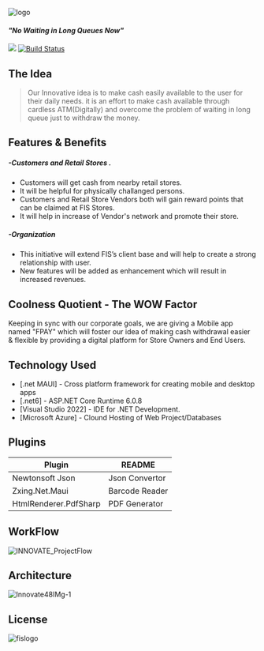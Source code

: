 ![logo](https://user-images.githubusercontent.com/63618075/189873228-748d55e7-04fb-49f6-861a-9cfb84f5b9bc.png)
#### _"No Waiting in Long Queues Now"_
![](https://bitbucket.fis.dev/projects/INNO20R/repos/the-ideators/raw/ATMWithFace.jpg?at=refs%2Fheads%2Fmaster)
[![Build Status](https://travis-ci.org/joemccann/dillinger.svg?branch=master)](https://travis-ci.org/joemccann/dillinger)


The Idea
----------
>Our Innovative idea is to make cash easily available to the user for their daily needs. it is an effort to make cash available through cardless ATM(Digitally) and overcome the problem of waiting in long queue just to withdraw the money.

## Features & Benefits
##### -Customers and Retail Stores .
- Customers will get cash from nearby retail stores.
- It will be helpful for physically challanged persons.
- Customers and Retail Store Vendors both will gain reward points that can be claimed at FIS Stores.
- It will help in increase of Vendor's network and promote their store.

##### -Organization
- This initiative will extend FIS’s client base and will help to create a strong relationship with user.
- New features will be added as enhancement which will result in  increased revenues.


## Coolness Quotient - The WOW Factor
Keeping in sync with our corporate goals, we are giving a Mobile app named "FPAY" which will foster our idea of making cash withdrawal easier & flexible by providing a digital platform for Store Owners and End Users.

## Technology Used

- [.net MAUI] - Cross platform framework for creating mobile and desktop apps
- [.net6] - ASP.NET Core Runtime 6.0.8
- [Visual Studio 2022] - IDE for .NET Development.
- [Microsoft Azure] - Clound Hosting of Web Project/Databases


## Plugins

| Plugin | README |
| ------ | ------ |
| Newtonsoft Json | Json Convertor |
| Zxing.Net.Maui | Barcode Reader |
| HtmlRenderer.PdfSharp |PDF Generator |

## WorkFlow
![INNOVATE_ProjectFlow](https://user-images.githubusercontent.com/63618075/189882196-c3757483-622b-42ce-9602-d51a1a822edc.png)
## Architecture
![Innovate48IMg-1](https://user-images.githubusercontent.com/63618075/189882272-b1b72c71-4c4f-48b4-9cac-964ac8aa69fd.png)
## License

![fislogo](https://user-images.githubusercontent.com/63618075/189873571-2e8c87cf-062f-44f1-b7eb-1a150539bc97.gif)
